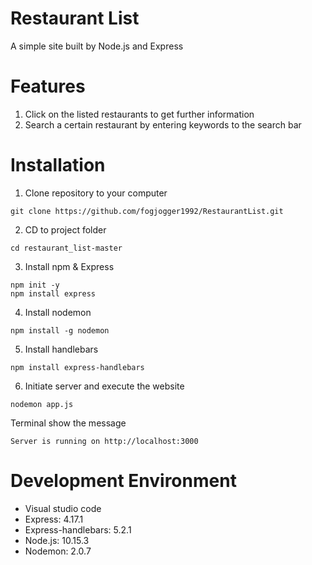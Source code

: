 # Restaurant List
A simple site built by Node.js and Express

# Features
1. Click on the listed restaurants to get further information
2. Search a certain restaurant by entering keywords to the search bar

# Installation
1. Clone repository to your computer
```
git clone https://github.com/fogjogger1992/RestaurantList.git
```
2. CD to project folder
```
cd restaurant_list-master
```
3. Install npm & Express
```
npm init -y
npm install express
```
4. Install nodemon
```
npm install -g nodemon
```
5. Install handlebars
```
npm install express-handlebars
```
6. Initiate server and execute the website
```
nodemon app.js 
```
Terminal show the message 
```
Server is running on http://localhost:3000 
```

# Development Environment 
* Visual studio code 
* Express: 4.17.1
* Express-handlebars: 5.2.1
* Node.js: 10.15.3
* Nodemon: 2.0.7
